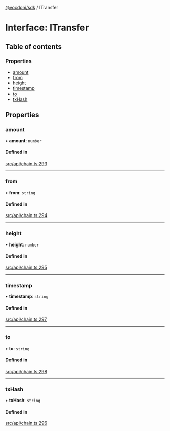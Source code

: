 [@vocdoni/sdk](/sdk) / ITransfer

# Interface: ITransfer

## Table of contents

### Properties

- [amount](ITransfer#amount)
- [from](ITransfer#from)
- [height](ITransfer#height)
- [timestamp](ITransfer#timestamp)
- [to](ITransfer#to)
- [txHash](ITransfer#txhash)

## Properties

### amount

• **amount**: `number`

#### Defined in

[src/api/chain.ts:293](https://github.com/vocdoni/vocdoni-sdk/blob/179c92b4cecfec787d968dc02b519f64ee15c5d3/src/api/chain.ts#L293)

___

### from

• **from**: `string`

#### Defined in

[src/api/chain.ts:294](https://github.com/vocdoni/vocdoni-sdk/blob/179c92b4cecfec787d968dc02b519f64ee15c5d3/src/api/chain.ts#L294)

___

### height

• **height**: `number`

#### Defined in

[src/api/chain.ts:295](https://github.com/vocdoni/vocdoni-sdk/blob/179c92b4cecfec787d968dc02b519f64ee15c5d3/src/api/chain.ts#L295)

___

### timestamp

• **timestamp**: `string`

#### Defined in

[src/api/chain.ts:297](https://github.com/vocdoni/vocdoni-sdk/blob/179c92b4cecfec787d968dc02b519f64ee15c5d3/src/api/chain.ts#L297)

___

### to

• **to**: `string`

#### Defined in

[src/api/chain.ts:298](https://github.com/vocdoni/vocdoni-sdk/blob/179c92b4cecfec787d968dc02b519f64ee15c5d3/src/api/chain.ts#L298)

___

### txHash

• **txHash**: `string`

#### Defined in

[src/api/chain.ts:296](https://github.com/vocdoni/vocdoni-sdk/blob/179c92b4cecfec787d968dc02b519f64ee15c5d3/src/api/chain.ts#L296)
